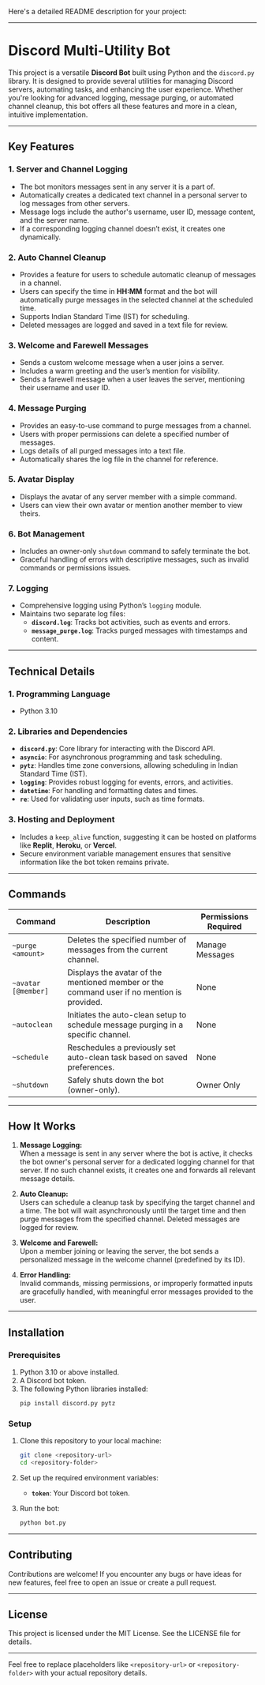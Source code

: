 Here's a detailed README description for your project:

---

# Discord Multi-Utility Bot  

This project is a versatile **Discord Bot** built using Python and the `discord.py` library. It is designed to provide several utilities for managing Discord servers, automating tasks, and enhancing the user experience. Whether you're looking for advanced logging, message purging, or automated channel cleanup, this bot offers all these features and more in a clean, intuitive implementation.  

---

## Key Features  

### **1. Server and Channel Logging**  
- The bot monitors messages sent in any server it is a part of.  
- Automatically creates a dedicated text channel in a personal server to log messages from other servers.  
- Message logs include the author's username, user ID, message content, and the server name.  
- If a corresponding logging channel doesn’t exist, it creates one dynamically.  

### **2. Auto Channel Cleanup**  
- Provides a feature for users to schedule automatic cleanup of messages in a channel.  
- Users can specify the time in **HH:MM** format and the bot will automatically purge messages in the selected channel at the scheduled time.  
- Supports Indian Standard Time (IST) for scheduling.  
- Deleted messages are logged and saved in a text file for review.  

### **3. Welcome and Farewell Messages**  
- Sends a custom welcome message when a user joins a server.  
- Includes a warm greeting and the user’s mention for visibility.  
- Sends a farewell message when a user leaves the server, mentioning their username and user ID.  

### **4. Message Purging**  
- Provides an easy-to-use command to purge messages from a channel.  
- Users with proper permissions can delete a specified number of messages.  
- Logs details of all purged messages into a text file.  
- Automatically shares the log file in the channel for reference.  

### **5. Avatar Display**  
- Displays the avatar of any server member with a simple command.  
- Users can view their own avatar or mention another member to view theirs.  

### **6. Bot Management**  
- Includes an owner-only `shutdown` command to safely terminate the bot.  
- Graceful handling of errors with descriptive messages, such as invalid commands or permissions issues.  

### **7. Logging**  
- Comprehensive logging using Python’s `logging` module.  
- Maintains two separate log files:  
  - **`discord.log`**: Tracks bot activities, such as events and errors.  
  - **`message_purge.log`**: Tracks purged messages with timestamps and content.  

---

## Technical Details  

### **1. Programming Language**  
- Python 3.10  

### **2. Libraries and Dependencies**  
- **`discord.py`**: Core library for interacting with the Discord API.  
- **`asyncio`**: For asynchronous programming and task scheduling.  
- **`pytz`**: Handles time zone conversions, allowing scheduling in Indian Standard Time (IST).  
- **`logging`**: Provides robust logging for events, errors, and activities.  
- **`datetime`**: For handling and formatting dates and times.  
- **`re`**: Used for validating user inputs, such as time formats.  

### **3. Hosting and Deployment**  
- Includes a `keep_alive` function, suggesting it can be hosted on platforms like **Replit**, **Heroku**, or **Vercel**.  
- Secure environment variable management ensures that sensitive information like the bot token remains private.  

---

## Commands  

| Command                 | Description                                                                                   | Permissions Required        |
|-------------------------|-----------------------------------------------------------------------------------------------|-----------------------------|
| `~purge <amount>`       | Deletes the specified number of messages from the current channel.                            | Manage Messages             |
| `~avatar [@member]`     | Displays the avatar of the mentioned member or the command user if no mention is provided.    | None                        |
| `~autoclean`            | Initiates the auto-clean setup to schedule message purging in a specific channel.             | None                        |
| `~schedule`             | Reschedules a previously set auto-clean task based on saved preferences.                      | None                        |
| `~shutdown`             | Safely shuts down the bot (owner-only).                                                      | Owner Only                  |

---

## How It Works  

1. **Message Logging:**  
   When a message is sent in any server where the bot is active, it checks the bot owner's personal server for a dedicated logging channel for that server. If no such channel exists, it creates one and forwards all relevant message details.  

2. **Auto Cleanup:**  
   Users can schedule a cleanup task by specifying the target channel and a time. The bot will wait asynchronously until the target time and then purge messages from the specified channel. Deleted messages are logged for review.  

3. **Welcome and Farewell:**  
   Upon a member joining or leaving the server, the bot sends a personalized message in the welcome channel (predefined by its ID).  

4. **Error Handling:**  
   Invalid commands, missing permissions, or improperly formatted inputs are gracefully handled, with meaningful error messages provided to the user.  

---

## Installation  

### Prerequisites  
1. Python 3.10 or above installed.  
2. A Discord bot token.  
3. The following Python libraries installed:  
   ```bash
   pip install discord.py pytz
   ```  

### Setup  
1. Clone this repository to your local machine:  
   ```bash
   git clone <repository-url>
   cd <repository-folder>
   ```  

2. Set up the required environment variables:  
   - **`token`**: Your Discord bot token.  

3. Run the bot:  
   ```bash
   python bot.py
   ```  

---

## Contributing  

Contributions are welcome! If you encounter any bugs or have ideas for new features, feel free to open an issue or create a pull request.  

---

## License  

This project is licensed under the MIT License. See the LICENSE file for details.  

---

Feel free to replace placeholders like `<repository-url>` or `<repository-folder>` with your actual repository details.

